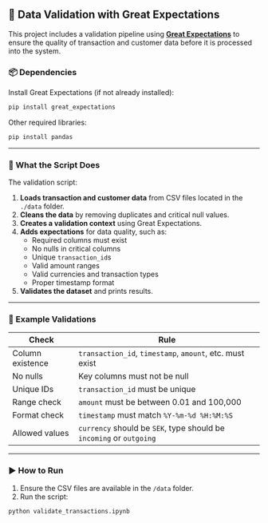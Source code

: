 ## 🧪 Data Validation with Great Expectations

This project includes a validation pipeline using **[Great Expectations](https://greatexpectations.io/)** to ensure the quality of transaction and customer data before it is processed into the system.

### 📦 Dependencies

Install Great Expectations (if not already installed):

```bash
pip install great_expectations
```

Other required libraries:
```bash
pip install pandas
```

---

### 🧰 What the Script Does

The validation script:

1. **Loads transaction and customer data** from CSV files located in the `./data` folder.
2. **Cleans the data** by removing duplicates and critical null values.
3. **Creates a validation context** using Great Expectations.
4. **Adds expectations** for data quality, such as:
   - Required columns must exist
   - No nulls in critical columns
   - Unique `transaction_id`s
   - Valid amount ranges
   - Valid currencies and transaction types
   - Proper timestamp format
5. **Validates the dataset** and prints results.

---

### 🧪 Example Validations

| Check | Rule |
|-------|------|
| Column existence | `transaction_id`, `timestamp`, `amount`, etc. must exist |
| No nulls | Key columns must not be null |
| Unique IDs | `transaction_id` must be unique |
| Range check | `amount` must be between 0.01 and 100,000 |
| Format check | `timestamp` must match `%Y-%m-%d %H:%M:%S` |
| Allowed values | `currency` should be `SEK`, type should be `incoming` or `outgoing` |

---

### ▶️ How to Run

1. Ensure the CSV files are available in the `/data` folder.
2. Run the script:

```bash
python validate_transactions.ipynb
```
